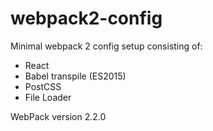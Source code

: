 # webpack2-config

Minimal webpack 2 config setup consisting of:

* React 
* Babel transpile (ES2015)
* PostCSS
* File Loader

WebPack version 2.2.0
